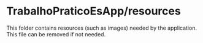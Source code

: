 # TrabalhoPraticoEsApp/resources

This folder contains resources (such as images) needed by the application. This file can
be removed if not needed.
